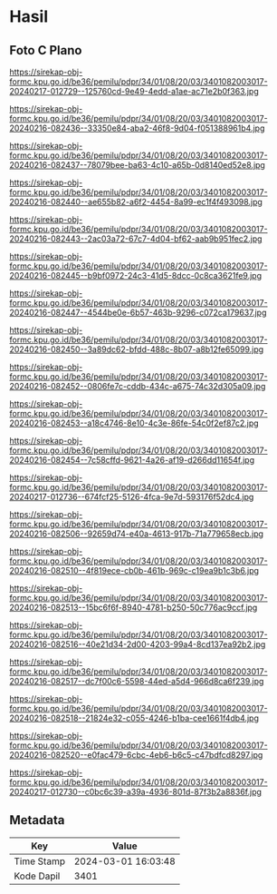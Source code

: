 # Hasil

## Foto C Plano

https://sirekap-obj-formc.kpu.go.id/be36/pemilu/pdpr/34/01/08/20/03/3401082003017-20240217-012729--125760cd-9e49-4edd-a1ae-ac71e2b0f363.jpg

https://sirekap-obj-formc.kpu.go.id/be36/pemilu/pdpr/34/01/08/20/03/3401082003017-20240216-082436--33350e84-aba2-46f8-9d04-f051388961b4.jpg

https://sirekap-obj-formc.kpu.go.id/be36/pemilu/pdpr/34/01/08/20/03/3401082003017-20240216-082437--78079bee-ba63-4c10-a65b-0d8140ed52e8.jpg

https://sirekap-obj-formc.kpu.go.id/be36/pemilu/pdpr/34/01/08/20/03/3401082003017-20240216-082440--ae655b82-a6f2-4454-8a99-ec1f4f493098.jpg

https://sirekap-obj-formc.kpu.go.id/be36/pemilu/pdpr/34/01/08/20/03/3401082003017-20240216-082443--2ac03a72-67c7-4d04-bf62-aab9b951fec2.jpg

https://sirekap-obj-formc.kpu.go.id/be36/pemilu/pdpr/34/01/08/20/03/3401082003017-20240216-082445--b9bf0972-24c3-41d5-8dcc-0c8ca3621fe9.jpg

https://sirekap-obj-formc.kpu.go.id/be36/pemilu/pdpr/34/01/08/20/03/3401082003017-20240216-082447--4544be0e-6b57-463b-9296-c072ca179637.jpg

https://sirekap-obj-formc.kpu.go.id/be36/pemilu/pdpr/34/01/08/20/03/3401082003017-20240216-082450--3a89dc62-bfdd-488c-8b07-a8b12fe65099.jpg

https://sirekap-obj-formc.kpu.go.id/be36/pemilu/pdpr/34/01/08/20/03/3401082003017-20240216-082452--0806fe7c-cddb-434c-a675-74c32d305a09.jpg

https://sirekap-obj-formc.kpu.go.id/be36/pemilu/pdpr/34/01/08/20/03/3401082003017-20240216-082453--a18c4746-8e10-4c3e-86fe-54c0f2ef87c2.jpg

https://sirekap-obj-formc.kpu.go.id/be36/pemilu/pdpr/34/01/08/20/03/3401082003017-20240216-082454--7c58cffd-9621-4a26-af19-d266dd11654f.jpg

https://sirekap-obj-formc.kpu.go.id/be36/pemilu/pdpr/34/01/08/20/03/3401082003017-20240217-012736--674fcf25-5126-4fca-9e7d-593176f52dc4.jpg

https://sirekap-obj-formc.kpu.go.id/be36/pemilu/pdpr/34/01/08/20/03/3401082003017-20240216-082506--92659d74-e40a-4613-917b-71a779658ecb.jpg

https://sirekap-obj-formc.kpu.go.id/be36/pemilu/pdpr/34/01/08/20/03/3401082003017-20240216-082510--4f819ece-cb0b-461b-969c-c19ea9b1c3b6.jpg

https://sirekap-obj-formc.kpu.go.id/be36/pemilu/pdpr/34/01/08/20/03/3401082003017-20240216-082513--15bc6f6f-8940-4781-b250-50c776ac9ccf.jpg

https://sirekap-obj-formc.kpu.go.id/be36/pemilu/pdpr/34/01/08/20/03/3401082003017-20240216-082516--40e21d34-2d00-4203-99a4-8cd137ea92b2.jpg

https://sirekap-obj-formc.kpu.go.id/be36/pemilu/pdpr/34/01/08/20/03/3401082003017-20240216-082517--dc7f00c6-5598-44ed-a5d4-966d8ca6f239.jpg

https://sirekap-obj-formc.kpu.go.id/be36/pemilu/pdpr/34/01/08/20/03/3401082003017-20240216-082518--21824e32-c055-4246-b1ba-cee1661f4db4.jpg

https://sirekap-obj-formc.kpu.go.id/be36/pemilu/pdpr/34/01/08/20/03/3401082003017-20240216-082520--e0fac479-6cbc-4eb6-b6c5-c47bdfcd8297.jpg

https://sirekap-obj-formc.kpu.go.id/be36/pemilu/pdpr/34/01/08/20/03/3401082003017-20240217-012730--c0bc6c39-a39a-4936-801d-87f3b2a8836f.jpg


## Metadata

| Key        | Value               |
| ---------- | ------------------- |
| Time Stamp | 2024-03-01 16:03:48 |
| Kode Dapil | 3401                |



